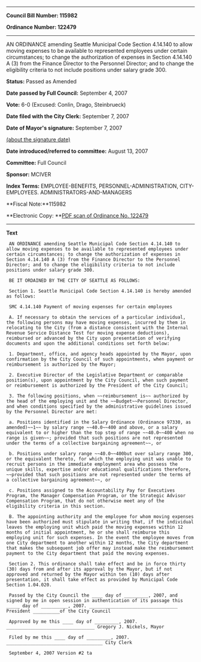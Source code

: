 

********

**Council Bill Number: 115982**
   
**Ordinance Number: 122479**
********

 AN ORDINANCE amending Seattle Municipal Code Section 4.14.140 to allow moving expenses to be available to represented employees under certain circumstances; to change the authorization of expenses in Section 4.14.140 A (3) from the Finance Director to the Personnel Director; and to change the eligibility criteria to not include positions under salary grade 300.

**Status:** Passed as Amended
   
**Date passed by Full Council:** September 4, 2007
   
**Vote:** 6-0 (Excused: Conlin, Drago, Steinbrueck)
   
**Date filed with the City Clerk:** September 7, 2007
   
**Date of Mayor's signature:** September 7, 2007
   
[(about the signature date)](/~public/approvaldate.htm)
   
   
   
**Date introduced/referred to committee:** August 13, 2007
   
**Committee:** Full Council
   
**Sponsor:** MCIVER
   
   
**Index Terms:** EMPLOYEE-BENEFITS, PERSONNEL-ADMINISTRATION, CITY-EMPLOYEES. ADMINISTRATORS-AND-MANAGERS

**Fiscal Note:**115982

**Electronic Copy: **[PDF scan of Ordinance No. 122479](/~archives/Ordinances/Ord_122479.pdf)

********

**Text**
   
```
 AN ORDINANCE amending Seattle Municipal Code Section 4.14.140 to allow moving expenses to be available to represented employees under certain circumstances; to change the authorization of expenses in Section 4.14.140 A (3) from the Finance Director to the Personnel Director; and to change the eligibility criteria to not include positions under salary grade 300.

 BE IT ORDAINED BY THE CITY OF SEATTLE AS FOLLOWS:

 Section 1. Seattle Municipal Code Section 4.14.140 is hereby amended as follows:

 SMC 4.14.140 Payment of moving expenses for certain employees

 A. If necessary to obtain the services of a particular individual, the following persons may have moving expenses, incurred by them in relocating to the City (from a distance consistent with the Internal Revenue Service Distance Test for moving expense deductions), reimbursed or advanced by the City upon presentation of verifying documents and upon the additional conditions set forth below:

 1. Department, office, and agency heads appointed by the Mayor, upon confirmation by the City Council of such appointments, when payment or reimbursement is authorized by the Mayor;

 2. Executive Director of the Legislative Department or comparable position(s), upon appointment by the City Council, when such payment or reimbursement is authorized by the President of the City Council;

 3. The following positions, when ~~reimbursement is~~ authorized by the head of the employing unit and the ~~Budget~~Personnel Director, and when conditions specified by the administrative guidelines issued by the Personnel Director are met:

 a. Positions identified in the Salary Ordinance (Ordinance 97330, as amended)~~1~~ by salary range ~~40.0~~400 and above, or a salary equivalent to or higher than the top step of range ~~40.0~~400 when no range is given~~; provided that such positions are not represented under the terms of a collective bargaining agreement~~, or

 b. Positions under salary range ~~40.0~~400but over salary range 300, or the equivalent thereto, for which the employing unit was unable to recruit persons in the immediate employment area who possess the unique skills, expertise and/or educational qualifications therefore, ~~provided that such positions are not represented under the terms of a collective bargaining agreement~~, or

 c. Positions assigned to the Accountability Pay for Executives Program, the Manager Compensation Program, or the Strategic Advisor Compensation Program, that do not otherwise meet any of the eligibility criteria in this section.

 B. The appointing authority and the employee for whom moving expenses have been authorized must stipulate in writing that, if the individual leaves the employing unit which paid the moving expenses within 12 months of initial appointment, he or she shall reimburse this employing unit for such expenses. In the event the employee moves from one City department to another within 12 months, the City department that makes the subsequent job offer may instead make the reimbursement payment to the City department that paid the moving expenses.

 Section 2. This ordinance shall take effect and be in force thirty (30) days from and after its approval by the Mayor, but if not approved and returned by the Mayor within ten (10) days after presentation, it shall take effect as provided by Municipal Code Section 1.04.020.

 Passed by the City Council the ____ day of _________, 2007, and signed by me in open session in authentication of its passage this _____ day of __________, 2007. _________________________________ President __________of the City Council

 Approved by me this ____ day of _________, 2007. _________________________________ Gregory J. Nickels, Mayor

 Filed by me this ____ day of _________, 2007. ____________________________________ City Clerk

 September 4, 2007 Version #2 ta

```
